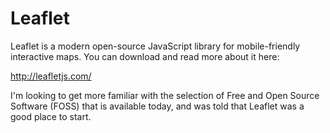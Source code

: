 # Leaflet

Leaflet is a modern open-source JavaScript library for mobile-friendly interactive maps.  You can download and read more about it here:

http://leafletjs.com/

I'm looking to get more familiar with the selection of Free and Open Source Software (FOSS) that is available today, and was told that Leaflet was a good place to start.

